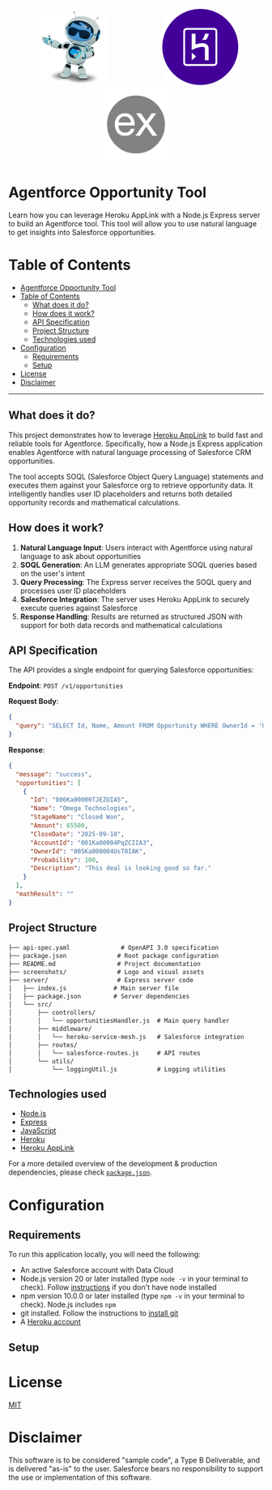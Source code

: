<p align="center">
<a  href="https://www.salesforce.com/agentforce/"><img  src="./screenshots/agentforce_logo.webp"  alt="Agentforce"  width="150" height="150" hspace="50"/></a>
<a  href="https://www.heroku.com/"><img  src="./screenshots/heroku.webp"  alt="Heroku"  width="150" height="150" hspace="50"/></a>
<a href="https://expressjs.com/"><img  src="./screenshots/express.webp"  alt="lock_icon"  width="150" height="150" hspace="50"/></a>
<p/>

# Agentforce Opportunity Tool

Learn how you can leverage Heroku AppLink with a Node.js Express server to build an Agentforce tool. This tool will allow you to use natural language to get insights into Salesforce opportunities.

# Table of Contents

- [Agentforce Opportunity Tool](#agentforce-opportunity-tool)
- [Table of Contents](#table-of-contents)
  - [What does it do?](#what-does-it-do)
  - [How does it work?](#how-does-it-work)
  - [API Specification](#api-specification)
  - [Project Structure](#project-structure)
  - [Technologies used](#technologies-used)
- [Configuration](#configuration)
  - [Requirements](#requirements)
  - [Setup](#setup)
- [License](#license)
- [Disclaimer](#disclaimer)

---

## What does it do?

This project demonstrates how to leverage [Heroku AppLink](https://devcenter.heroku.com/articles/heroku-applink) to build fast and reliable tools for Agentforce. Specifically, how a Node.js Express application enables Agentforce with natural language processing of Salesforce CRM opportunities.

The tool accepts SOQL (Salesforce Object Query Language) statements and executes them against your Salesforce org to retrieve opportunity data. It intelligently handles user ID placeholders and returns both detailed opportunity records and mathematical calculations.

## How does it work?

1. **Natural Language Input**: Users interact with Agentforce using natural language to ask about opportunities
2. **SOQL Generation**: An LLM generates appropriate SOQL queries based on the user's intent
3. **Query Processing**: The Express server receives the SOQL query and processes user ID placeholders
4. **Salesforce Integration**: The server uses Heroku AppLink to securely execute queries against Salesforce
5. **Response Handling**: Results are returned as structured JSON with support for both data records and mathematical calculations

## API Specification

The API provides a single endpoint for querying Salesforce opportunities:

**Endpoint**: `POST /v1/opportunities`

**Request Body**:

```json
{
  "query": "SELECT Id, Name, Amount FROM Opportunity WHERE OwnerId = 'USER_ID'"
}
```

**Response**:

```json
{
  "message": "success",
  "opportunities": [
    {
      "Id": "006Ka00000TJEZUIA5",
      "Name": "Omega Technologies",
      "StageName": "Closed Won",
      "Amount": 65500,
      "CloseDate": "2025-09-10",
      "AccountId": "001Ka00004PqZCIIA3",
      "OwnerId": "005Ka000004UsT0IAK",
      "Probability": 100,
      "Description": "This deal is looking good so far."
    }
  ],
  "mathResult": ""
}
```

## Project Structure

```
├── api-spec.yaml              # OpenAPI 3.0 specification
├── package.json              # Root package configuration
├── README.md                 # Project documentation
├── screenshots/              # Logo and visual assets
├── server/                   # Express server code
│   ├── index.js             # Main server file
│   ├── package.json         # Server dependencies
│   └── src/
│       ├── controllers/
│       │   └── opportunitiesHandler.js  # Main query handler
│       ├── middleware/
│       │   └── heroku-service-mesh.js   # Salesforce integration
│       ├── routes/
│       │   └── salesforce-routes.js     # API routes
│       └── utils/
│           └── loggingUtil.js           # Logging utilities
```

## Technologies used

- [Node.js](https://nodejs.org/en)
- [Express](https://expressjs.com/)
- [JavaScript](https://developer.mozilla.org/en-US/docs/Web/JavaScript)
- [Heroku](https://www.heroku.com/)
- [Heroku AppLink](https://devcenter.heroku.com/articles/getting-started-heroku-applink-agentforce?singlepage=true)

For a more detailed overview of the development & production dependencies, please check [`package.json`](./server/package.json).

# Configuration

## Requirements

To run this application locally, you will need the following:

- An active Salesforce account with Data Cloud
- Node.js version 20 or later installed (type `node -v` in your terminal to check). Follow [instructions](https://nodejs.org/en/download) if you don't have node installed
- npm version 10.0.0 or later installed (type `npm -v` in your terminal to check). Node.js includes `npm`
- git installed. Follow the instructions to [install git](https://git-scm.com/downloads)
- A [Heroku account](https://signup.heroku.com/)

## Setup

# License

[MIT](http://www.opensource.org/licenses/mit-license.html)

# Disclaimer

This software is to be considered "sample code", a Type B Deliverable, and is delivered "as-is" to the user. Salesforce bears no responsibility to support the use or implementation of this software.
